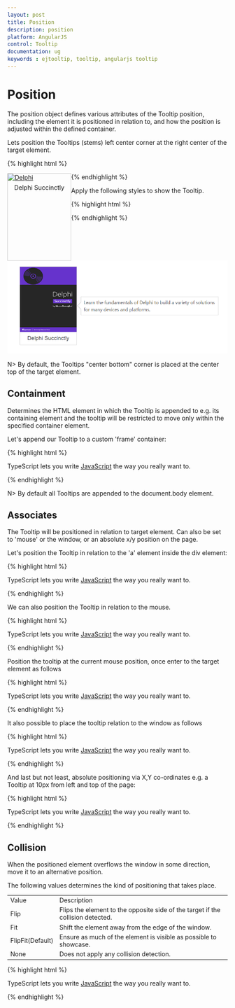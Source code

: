 ```yaml
---
layout: post
title: Position
description: position
platform: AngularJS
control: Tooltip
documentation: ug
keywords : ejtooltip, tooltip, angularjs tooltip
---
```


# Position

The position object defines various attributes of the Tooltip position, including the element it is positioned in relation to, and how the position is adjusted within the defined container.

Lets position the Tooltips (stems) left center corner at the right center of the target element.

{% highlight html %}
 
<div class="img" id="sample" ej-tooltip e-content="content" e-position-stem-horizontal="left" e-position-stem-vertical="center" e-position-target-horizontal="right" e-position-target-vertical="center">
    <a target="_blank" href="image/taj.png">
        <img src="http://js.syncfusion.com/demos/web/images/tooltip/template-05.png" alt="Delphi">
    </a>
    <div class="desc">Delphi Succinctly</div>
</div>

<script type="text/javascript">
        angular.module('TooltipApp', ['ejangular'])
        .controller('TooltipCtrl', function ($scope) {
            $scope.content = "Learn the fundamentals of Delphi to build a variety of solutions for many devices and platforms.";
        });
</script>
    
{% endhighlight %}

Apply the following styles to show the Tooltip.

{% highlight html %}

<style>
    div.img {
        border: 1px solid #ccc;
        float: left;
        box-sizing: border-box;
        height: 200px;
        width: 146px;
    }
    div.img img {
        width: 100%;
        height: 166px;
    }
    div.desc {
        padding: 6px;
        text-align: center;
    }
</style>
    
{% endhighlight %}

![](Position_images/position.png)

N> By default, the Tooltips "center bottom" corner is placed at the center top of the target element.

## Containment 

Determines the HTML element in which the Tooltip is appended to e.g. its containing element and the tooltip will be restricted to move only within the specified container element.

Let's append our Tooltip to a custom 'frame' container:

{% highlight html %}

<div class="frame">
    <div class="control">
        TypeScript lets you write <a id="test" ej-tooltip e-content="content" e-containment="containment"><u> JavaScript</u> </a>the way you really want to.
    </div>
</div>

<script>
angular.module('TooltipApp', ['ejangular'])
.controller('TooltipCtrl', function ($scope) {
    $scope.content="JavaScript is the programming language of HTML and the Web.";
    $scope.containment=".frame";
});
</script>
    
{% endhighlight %}

N> By default all Tooltips are appended to the document.body element.

## Associates 

 The Tooltip will be positioned in relation to target element. Can also be set to 'mouse' or the window, or an absolute x/y position on the page.
 
 Let's position the Tooltip in relation to the 'a' element inside the div element:
 
 {% highlight html %}

 <div class="frame">
    <div class="control">
        TypeScript lets you write <a id="test" ej-tooltip e-content="content"><u> JavaScript</u> </a>the way you really want to.
    </div>
</div>

<script>   
angular.module('TooltipApp', ['ejangular'])
.controller('TooltipCtrl', function ($scope) {
    $scope.content="JavaScript is the programming language of HTML and the Web.";
});
</script>
    
{% endhighlight %}
 
We can also position the Tooltip in relation to the mouse.
 
{% highlight html %}
 
<div class="frame">
    <div class="control">
        TypeScript lets you write <a id="test" ej-tooltip e-content="content" e-associate="associate"><u> JavaScript</u> </a>the way you really want to.
    </div>
</div>

<script>   
angular.module('TooltipApp', ['ejangular'])
.controller('TooltipCtrl', function ($scope) {
    $scope.content="JavaScript is the programming language of HTML and the Web.";
    $scope.associate="mousefollow";
});
</script>
    
{% endhighlight %}

Position the tooltip at the current mouse position, once enter to the target element as follows

{% highlight html %}
 
<div class="frame">
    <div class="control">
        TypeScript lets you write <a id="test" ej-tooltip e-content="content" e-associate="associate"><u> JavaScript</u> </a>the way you really want to.
    </div>
</div>

<script>   
angular.module('TooltipApp', ['ejangular'])
.controller('TooltipCtrl', function ($scope) {
    $scope.content="JavaScript is the programming language of HTML and the Web.";
    $scope.associate="mouseenter";
});
</script>
    
{% endhighlight %}


It also possible to place the tooltip relation to the window as follows

{% highlight html %}
 
<div class="frame">
    <div class="control">
        TypeScript lets you write <a id="test" ej-tooltip e-content="content" e-associate="associate" e-position-target-horizontal="right"  e-position-target-vertical="bottom"><u> JavaScript</u> </a>the way you really want to.
    </div>
</div>

<script>   
angular.module('TooltipApp', ['ejangular'])
.controller('TooltipCtrl', function ($scope) {
    $scope.content="JavaScript is the programming language of HTML and the Web.";
    $scope.associate="window";
});
</script>
    
{% endhighlight %}
    
And last but not least, absolute positioning via X,Y co-ordinates e.g. a Tooltip at 10px from left and top of the page:

{% highlight html %}

 <div class="frame">
    <div class="control">
        TypeScript lets you write <a id="test" ej-tooltip e-content="content" e-associate="associate" e-position-target-horizontal="10" e-position-target-vertical="10"><u> JavaScript</u> </a>the way you really want to.
    </div>
</div>

<script>   
angular.module('TooltipApp', ['ejangular'])
.controller('TooltipCtrl', function ($scope) {
    $scope.content="JavaScript is the programming language of HTML and the Web.";
    $scope.associate="axis";
});
</script>
    
{% endhighlight %}

## Collision 

When the positioned element overflows the window in some direction, move it to an alternative position. 

The following values determines the kind of positioning that takes place.

<table>
<tr>
<td>
Value<br/></td><td>
Description<br/></td></tr>
<tr>
<td>
Flip<br/></td><td>
Flips the element to the opposite side of the target if the collision detected.<br/></td></tr>
<tr>
<td>
Fit<br/></td><td>
Shift the element away from the edge of the window.<br/></td></tr>
<tr>
<td>
FlipFit(Default)<br/></td><td>
Ensure as much of the element is visible as possible to showcase.<br/></td></tr>
<tr>
<td>
None<br/></td><td>
Does not apply any collision detection.<br/></td></tr>
</table>

{% highlight html %}
 
<div class="frame">
    <div class="control">
        TypeScript lets you write <a id="test" ej-tooltip e-content="content" e-collision="collision"><u> JavaScript</u> </a>the way you really want to.
    </div>
</div>

<script>   
angular.module('TooltipApp', ['ejangular'])
.controller('TooltipCtrl', function ($scope) {
    $scope.content="JavaScript is the programming language of HTML and the Web.";
    $scope.collision="fit";
});
</script>
        
{% endhighlight %}